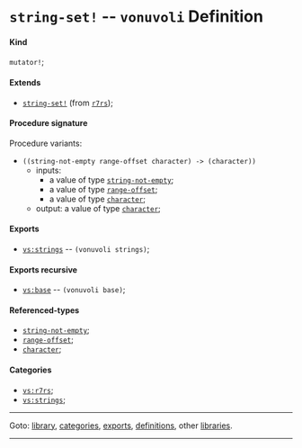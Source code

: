 

<a id='definition__vonuvoli__string-set_21'></a>

# `string-set!` -- `vonuvoli` Definition


<a id='definition__vonuvoli__string-set_21__kind'></a>

#### Kind

`mutator!`;


<a id='definition__vonuvoli__string-set_21__extends'></a>

#### Extends

 * [`string-set!`](../../r7rs/definitions/string-set_21.md#definition__r7rs__string-set_21) (from [`r7rs`](../../r7rs/_index.md#library__r7rs));


<a id='definition__vonuvoli__string-set_21__procedure-signature'></a>

#### Procedure signature

Procedure variants:
 * `((string-not-empty range-offset character) -> (character))`
   * inputs:
     * a value of type [`string-not-empty`](../../r7rs/types/string-not-empty.md#type__r7rs__string-not-empty);
     * a value of type [`range-offset`](../../r7rs/types/range-offset.md#type__r7rs__range-offset);
     * a value of type [`character`](../../r7rs/types/character.md#type__r7rs__character);
   * output: a value of type [`character`](../../r7rs/types/character.md#type__r7rs__character);


<a id='definition__vonuvoli__string-set_21__exports'></a>

#### Exports

 * [`vs:strings`](../../vonuvoli/exports/vs_3a_strings.md#export__vonuvoli__vs_3a_strings) -- `(vonuvoli strings)`;


<a id='definition__vonuvoli__string-set_21__exports-recursive'></a>

#### Exports recursive

 * [`vs:base`](../../vonuvoli/exports/vs_3a_base.md#export__vonuvoli__vs_3a_base) -- `(vonuvoli base)`;


<a id='definition__vonuvoli__string-set_21__referenced-types'></a>

#### Referenced-types

 * [`string-not-empty`](../../r7rs/types/string-not-empty.md#type__r7rs__string-not-empty);
 * [`range-offset`](../../r7rs/types/range-offset.md#type__r7rs__range-offset);
 * [`character`](../../r7rs/types/character.md#type__r7rs__character);


<a id='definition__vonuvoli__string-set_21__categories'></a>

#### Categories

 * [`vs:r7rs`](../../vonuvoli/categories/vs_3a_r7rs.md#category__vonuvoli__vs_3a_r7rs);
 * [`vs:strings`](../../vonuvoli/categories/vs_3a_strings.md#category__vonuvoli__vs_3a_strings);

----

Goto: [library](../../vonuvoli/_index.md#library__vonuvoli), [categories](../../vonuvoli/categories/_index.md#toc__vonuvoli__categories), [exports](../../vonuvoli/exports/_index.md#toc__vonuvoli__exports), [definitions](../../vonuvoli/definitions/_index.md#toc__vonuvoli__definitions), other [libraries](../../_libraries.md#toc__libraries).

----

